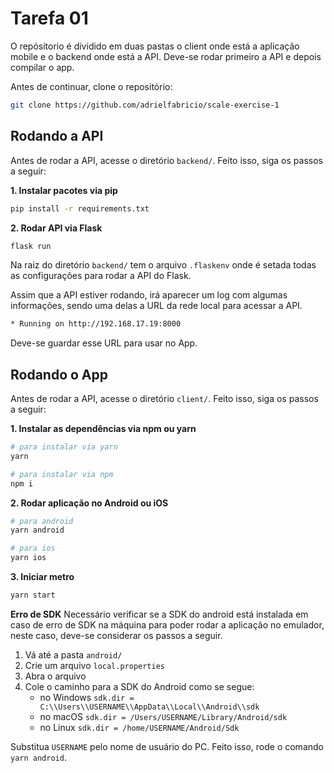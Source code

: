 # Tarefa 01

O repósitorio é dividido em duas pastas o client onde está a aplicação mobile e o backend onde está a API. Deve-se rodar primeiro a API e depois compilar o app.

Antes de continuar, clone o repositório:

```bash
git clone https://github.com/adrielfabricio/scale-exercise-1
```

## Rodando a API

Antes de rodar a API, acesse o diretório `backend/`. Feito isso, siga os passos a seguir:

**1. Instalar pacotes via pip**

```bash
pip install -r requirements.txt
```

**2. Rodar API via Flask**

```bash
flask run
```

Na raiz do diretório `backend/` tem o arquivo `.flaskenv` onde é setada todas as configurações para rodar a API do Flask.

Assim que a API estiver rodando, irá aparecer um log com algumas informações, sendo uma delas a URL da rede local para acessar a API.

```bash
* Running on http://192.168.17.19:8000
```

Deve-se guardar esse URL para usar no App.

## Rodando o App

Antes de rodar a API, acesse o diretório `client/`. Feito isso, siga os passos a seguir:

**1. Instalar as dependências via npm ou yarn**

```bash
# para instalar via yarn
yarn

# para instalar via npm
npm i
```

**2. Rodar aplicação no Android ou iOS**

```bash
# para android
yarn android

# para ios
yarn ios
```

**3. Iniciar metro**

```bash
yarn start
```

**Erro de SDK**
Necessário verificar se a SDK do android está instalada em caso de erro de SDK na máquina para poder rodar a aplicação no emulador, neste caso, deve-se considerar os passos a seguir.

1. Vá até a pasta `android/`
2. Crie um arquivo `local.properties`
3. Abra o arquivo
4. Cole o caminho para a SDK do Android como se segue:
   - no Windows `sdk.dir = C:\\Users\\USERNAME\\AppData\\Local\\Android\\sdk`
   - no macOS `sdk.dir = /Users/USERNAME/Library/Android/sdk`
   - no Linux `sdk.dir = /home/USERNAME/Android/Sdk`

Substitua `USERNAME` pelo nome de usuário do PC. Feito isso, rode o comando `yarn android`.
